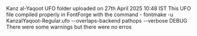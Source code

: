 Kanz al-Yaqoot UFO folder uploaded on 27th April 2025 10:48 IST
This UFO file compiled properly in FontForge with the command - fontmake -u KanzalYaqoot-Regular.ufo --overlaps-backend pathops --verbose DEBUG
There were some warnings but there were no erros
